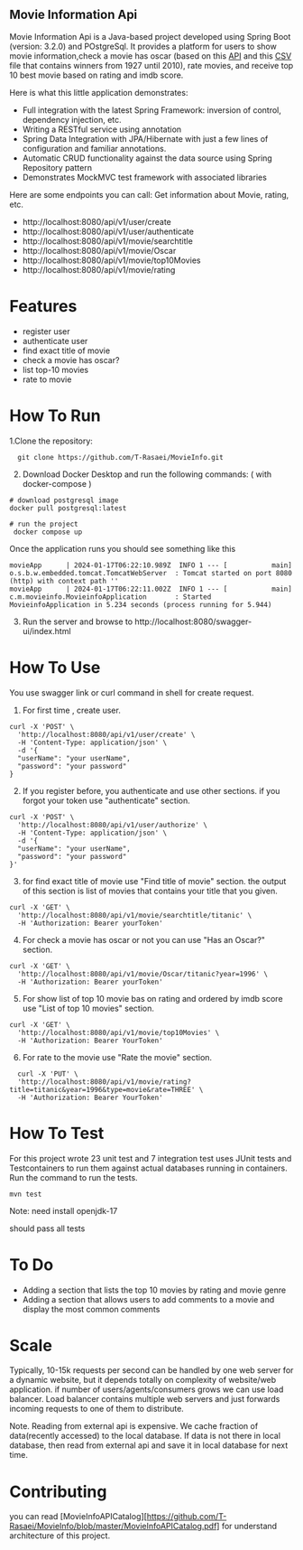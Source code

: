 ## Movie Information Api
Movie Information Api is a Java-based project developed using Spring Boot (version: 3.2.0) and POstgreSql.
It provides a platform for users to show movie information,check a movie has oscar (based on this [API](http://www.omdbapi.com/) and this [CSV](https://backbase.atlassian.net/wiki/download/attachments/2930016591/academy_awards.csv?version=1&modificationDate=1620402580285&cacheVersion=1&api=v2&download=true) file that
contains winners from 1927 until 2010), rate movies, and receive top 10 best movie based on rating and imdb score.

Here is what this little application demonstrates:
- Full integration with the latest Spring Framework: inversion of control, dependency injection, etc.
- Writing a RESTful service using annotation
- Spring Data Integration with JPA/Hibernate with just a few lines of configuration and familiar annotations.
- Automatic CRUD functionality against the data source using Spring Repository pattern
- Demonstrates MockMVC test framework with associated libraries

Here are some endpoints you can call:
Get information about Movie, rating, etc.

* http://localhost:8080/api/v1/user/create
* http://localhost:8080/api/v1/user/authenticate
* http://localhost:8080/api/v1/movie/searchtitle
* http://localhost:8080/api/v1/movie/Oscar
* http://localhost:8080/api/v1/movie/top10Movies
* http://localhost:8080/api/v1/movie/rating

# Features
* register user
* authenticate user
* find exact title of movie
* check a movie has oscar?
* list top-10 movies
* rate to movie

# How To Run
1.Clone the repository:
```shell
  git clone https://github.com/T-Rasaei/MovieInfo.git
```
2. Download Docker Desktop and run the following commands: ( with docker-compose )
```shell
# download postgresql image
docker pull postgresql:latest
```
```shell
# run the project
 docker compose up
```
Once the application runs you should see something like this
```shell
movieApp      | 2024-01-17T06:22:10.989Z  INFO 1 --- [           main] o.s.b.w.embedded.tomcat.TomcatWebServer  : Tomcat started on port 8080 (http) with context path ''
movieApp      | 2024-01-17T06:22:11.002Z  INFO 1 --- [           main] c.m.movieinfo.MovieinfoApplication       : Started MovieinfoApplication in 5.234 seconds (process running for 5.944)
```
3. Run the server and browse to http://localhost:8080/swagger-ui/index.html

# How To Use 
You use swagger link or curl command in shell for create request.
1. For first time , create user. 
```shell
curl -X 'POST' \
  'http://localhost:8080/api/v1/user/create' \
  -H 'Content-Type: application/json' \
  -d '{
  "userName": "your userName",
  "password": "your password"
}
```
2. If you register before, you authenticate and use other sections. if you forgot your token use "authenticate" section.
```shell
curl -X 'POST' \
  'http://localhost:8080/api/v1/user/authorize' \
  -H 'Content-Type: application/json' \
  -d '{
  "userName": "your userName",
  "password": "your password"
}'
```
3. for find exact title of movie use "Find title of movie" section. the output of this section is list of movies that contains your title that you given.
```shell
curl -X 'GET' \
  'http://localhost:8080/api/v1/movie/searchtitle/titanic' \
  -H 'Authorization: Bearer yourToken'
```
4. For check a movie has oscar or not you can use "Has an Oscar?" section.
```shell
curl -X 'GET' \
  'http://localhost:8080/api/v1/movie/Oscar/titanic?year=1996' \
  -H 'Authorization: Bearer yourToken'
```
5. For show list of top 10 movie bas on rating and ordered by imdb score use "List of top 10 movies" section.
```shell
curl -X 'GET' \
  'http://localhost:8080/api/v1/movie/top10Movies' \
  -H 'Authorization: Bearer YourToken'
```
6. For rate to the movie use "Rate the movie" section.
```shell
  curl -X 'PUT' \
  'http://localhost:8080/api/v1/movie/rating?title=titanic&year=1996&type=movie&rate=THREE' \
  -H 'Authorization: Bearer YourToken'
```

# How To Test
For this project wrote 23 unit test and 7 integration test uses JUnit tests and Testcontainers to run them against actual databases running in containers.
Run the command to run the tests.
```shell
mvn test
```
Note: need install openjdk-17

should pass all tests

# To Do
- Adding a section that lists the top 10 movies by rating and movie genre
- Adding a section that allows users to add comments to a movie and display the most common comments

# Scale
Typically, 10-15k requests per second can be handled by one web server for a dynamic website, but it depends totally on complexity of website/web application.
if number of users/agents/consumers grows we can use load balancer.
Load balancer contains multiple web servers and just forwards incoming requests to one of them to distribute.

Note. Reading from external api is expensive. We cache fraction of data(recently accessed) to the local database. If data is not there in local database,  then read from external api and save it in local database for next time.

# Contributing
you can read [MovieInfoAPICatalog][https://github.com/T-Rasaei/MovieInfo/blob/master/MovieInfoAPICatalog.pdf]  for understand architecture of this project.

